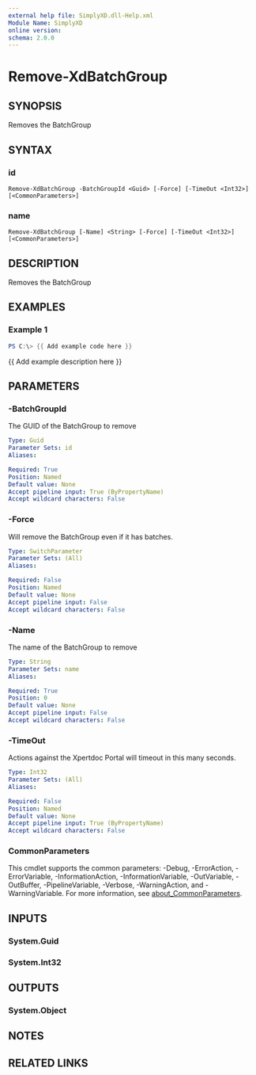 ```yaml
---
external help file: SimplyXD.dll-Help.xml
Module Name: SimplyXD
online version:
schema: 2.0.0
---
```


# Remove-XdBatchGroup

## SYNOPSIS
Removes the BatchGroup

## SYNTAX

### id
```
Remove-XdBatchGroup -BatchGroupId <Guid> [-Force] [-TimeOut <Int32>] [<CommonParameters>]
```

### name
```
Remove-XdBatchGroup [-Name] <String> [-Force] [-TimeOut <Int32>] [<CommonParameters>]
```

## DESCRIPTION
Removes the BatchGroup

## EXAMPLES

### Example 1
```powershell
PS C:\> {{ Add example code here }}
```

{{ Add example description here }}

## PARAMETERS

### -BatchGroupId
The GUID of the BatchGroup to remove

```yaml
Type: Guid
Parameter Sets: id
Aliases:

Required: True
Position: Named
Default value: None
Accept pipeline input: True (ByPropertyName)
Accept wildcard characters: False
```

### -Force
Will remove the BatchGroup even if it has batches.

```yaml
Type: SwitchParameter
Parameter Sets: (All)
Aliases:

Required: False
Position: Named
Default value: None
Accept pipeline input: False
Accept wildcard characters: False
```

### -Name
The name of the BatchGroup to remove

```yaml
Type: String
Parameter Sets: name
Aliases:

Required: True
Position: 0
Default value: None
Accept pipeline input: False
Accept wildcard characters: False
```

### -TimeOut
Actions against the Xpertdoc Portal will timeout in this many seconds.

```yaml
Type: Int32
Parameter Sets: (All)
Aliases:

Required: False
Position: Named
Default value: None
Accept pipeline input: True (ByPropertyName)
Accept wildcard characters: False
```

### CommonParameters
This cmdlet supports the common parameters: -Debug, -ErrorAction, -ErrorVariable, -InformationAction, -InformationVariable, -OutVariable, -OutBuffer, -PipelineVariable, -Verbose, -WarningAction, and -WarningVariable. For more information, see [about_CommonParameters](http://go.microsoft.com/fwlink/?LinkID=113216).

## INPUTS

### System.Guid

### System.Int32

## OUTPUTS

### System.Object
## NOTES

## RELATED LINKS
